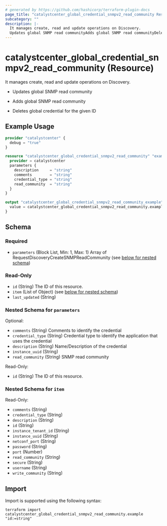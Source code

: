 ```yaml
---
# generated by https://github.com/hashicorp/terraform-plugin-docs
page_title: "catalystcenter_global_credential_snmpv2_read_community Resource - terraform-provider-catalystcenter"
subcategory: ""
description: |-
  It manages create, read and update operations on Discovery.
  Updates global SNMP read communityAdds global SNMP read communityDeletes global credential for the given ID
---
```


# catalystcenter_global_credential_snmpv2_read_community (Resource)

It manages create, read and update operations on Discovery.

- Updates global SNMP read community

- Adds global SNMP read community

- Deletes global credential for the given ID

## Example Usage

```terraform
provider "catalystcenter" {
  debug = "true"
}

resource "catalystcenter_global_credential_snmpv2_read_community" "example" {
  provider = catalystcenter
  parameters {
    description     = "string"
    comments        = "string"
    credential_type = "string"
    read_community  = "string"
  }
}

output "catalystcenter_global_credential_snmpv2_read_community_example" {
  value = catalystcenter_global_credential_snmpv2_read_community.example
}
```

<!-- schema generated by tfplugindocs -->
## Schema

### Required

- `parameters` (Block List, Min: 1, Max: 1) Array of RequestDiscoveryCreateSNMPReadCommunity (see [below for nested schema](#nestedblock--parameters))

### Read-Only

- `id` (String) The ID of this resource.
- `item` (List of Object) (see [below for nested schema](#nestedatt--item))
- `last_updated` (String)

<a id="nestedblock--parameters"></a>
### Nested Schema for `parameters`

Optional:

- `comments` (String) Comments to identify the credential
- `credential_type` (String) Credential type to identify the application that uses the credential
- `description` (String) Name/Description of the credential
- `instance_uuid` (String)
- `read_community` (String) SNMP read community

Read-Only:

- `id` (String) The ID of this resource.


<a id="nestedatt--item"></a>
### Nested Schema for `item`

Read-Only:

- `comments` (String)
- `credential_type` (String)
- `description` (String)
- `id` (String)
- `instance_tenant_id` (String)
- `instance_uuid` (String)
- `netconf_port` (String)
- `password` (String)
- `port` (Number)
- `read_community` (String)
- `secure` (String)
- `username` (String)
- `write_community` (String)

## Import

Import is supported using the following syntax:

```shell
terraform import catalystcenter_global_credential_snmpv2_read_community.example "id:=string"
```
